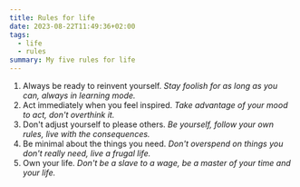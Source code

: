```yaml
---
title: Rules for life
date: 2023-08-22T11:49:36+02:00
tags:
  - life
  - rules
summary: My five rules for life
---
```


1. Always be ready to reinvent yourself. *Stay foolish for as long as you can, always in learning mode.*
2. Act immediately when you feel inspired. *Take advantage of your mood to act, don't overthink it.*
3. Don't adjust yourself to please others. *Be yourself, follow your own rules, live with the consequences.*
4. Be minimal about the things you need. *Don't overspend on things you don't really need, live a frugal life.*
5. Own your life. *Don't be a slave to a wage, be a master of your time and your life.*